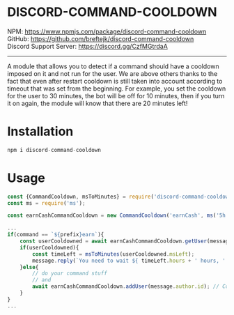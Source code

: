 # DISCORD-COMMAND-COOLDOWN

NPM: https://www.npmjs.com/package/discord-command-cooldown
<br>
GitHub: https://github.com/breftejk/discord-command-cooldown
<br>
Discord Support Server: https://discord.gg/CzfMGtrdaA

<hr>

A module that allows you to detect if a command should have a cooldown imposed on it and not run for the user. We are above others thanks to the fact that even after restart cooldown is still taken into account according to timeout that was set from the beginning. For example, you set the cooldown for the user to 30 minutes, the bot will be off for 10 minutes, then if you turn it on again, the module will know that there are 20 minutes left!

# Installation

```js
npm i discord-command-cooldown
```

# Usage

```js
const {CommandCooldown, msToMinutes} = require('discord-command-cooldown');
const ms = require('ms');

const earnCashCommandCooldown = new CommandCooldown('earnCash', ms('5h')); // You can use the function ms('5h') to do a cooldown for 5 hours! This function makes it easier so you dont have to do tons of 0's.

...
if(command == `${prefix}earn`){
    const userCooldowned = await earnCashCommandCooldown.getUser(message.author.id); // Check if user need to be cooldowned
    if(userCooldowned){
        const timeLeft = msToMinutes(userCooldowned.msLeft);
        message.reply(`You need to wait ${ timeLeft.hours + ' hours, ' + timeLeft.minutes + ' minutes, ' + timeLeft.seconds + ' seconds'} before running command again!`);
    }else{
        // do your command stuff
        // and
        await earnCashCommandCooldown.addUser(message.author.id); // Cooldown user again
    }
}
...
```
